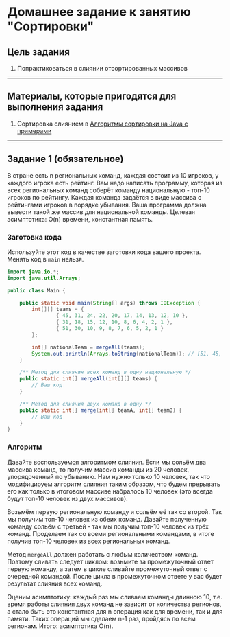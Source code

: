 # Домашнее задание к занятию "Сортировки"

## Цель задания

1. Попрактиковаться в слиянии отсортированных массивов

------

## Материалы, которые пригодятся для выполнения задания

1. Сортировка слиянием в [Алгоритмы сортировки на Java с примерами](https://tproger.ru/articles/algoritmy-sortirovki-na-java-s-primerami)

------

## Задание 1 (обязательное)

В стране есть n региональных команд, каждая состоит из 10 игроков, у каждого игрока есть рейтинг. Вам надо написать программу, которая из всех региональных команд соберёт команду национальную - топ-10 игроков по рейтингу. Каждая команда задаётся в виде массива с рейтингами игроков в порядке убывания. Ваша программа должна вывести такой же массив для национальной команды. Целевая асимптотика: O(n) времени, константная память.


### Заготовка кода
Используйте этот код в качестве заготовки кода вашего проекта. Менять код в `main` нельзя.

```java
import java.io.*;
import java.util.Arrays;

public class Main {

    public static void main(String[] args) throws IOException {
        int[][] teams = {
                { 45, 31, 24, 22, 20, 17, 14, 13, 12, 10 },
                { 31, 18, 15, 12, 10, 8, 6, 4, 2, 1 },
                { 51, 30, 10, 9, 8, 7, 6, 5, 2, 1 }
        };

        int[] nationalTeam = mergeAll(teams);
        System.out.println(Arrays.toString(nationalTeam)); // [51, 45, 31, 31, 30, 24, 22, 20, 18, 17]
    }

    /** Метод для слияния всех команд в одну национальную */
    public static int[] mergeAll(int[][] teams) {
        // Ваш код
    }

    /** Метод для слияния двух команд в одну */
    public static int[] merge(int[] teamA, int[] teamB) {
        // Ваш код
    }
}
```

### Алгоритм
Давайте воспользуемся алгоритмом слияния. Если мы сольём два массива команд, то получим массив команды из 20 человек, упорядоченный по убыванию. Нам нужно только 10 человек, так что модифицируем алгоритм слияния таким образом, что будем прерывать его как только в итоговом массиве набралось 10 человек (это всегда будут топ-10 человек из двух массивов).

Возьмём первую региональную команду и сольём её так со второй. Так мы получим топ-10 человек из обеих команд. Давайте полученную команду сольём с третьей - так мы получим топ-10 человек из трёх команд. Проделаем так со всеми региональными командами, в итоге получив топ-10 человек из всех региональных команд.

Метод `mergeAll` должен работать с любым количеством команд. Поэтому сливать следует циклом: возьмите за промежуточный ответ первую команду, а затем в цикле сливайте промежуточный ответ с очередной командой. После цикла в промежуточном ответе у вас будет результат слияния всех команд.

Оценим асимптотику: каждый раз мы сливаем команды длинною 10, т.е. время работы слияния двух команд не зависит от количества регионов, а стало быть это константная для n операция как для времени, так и для памяти. Таких операций мы сделаем n-1 раз, пройдясь по всем регионам. Итого: асимптотика O(n).

